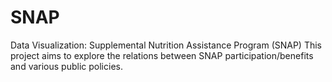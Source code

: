 # SNAP

Data Visualization: Supplemental Nutrition Assistance Program (SNAP) 
This project aims to explore the relations between SNAP participation/benefits and various public policies.
